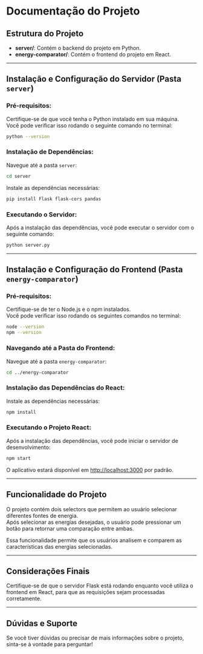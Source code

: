 
# Documentação do Projeto

## Estrutura do Projeto
- **server/**: Contém o backend do projeto em Python.
- **energy-comparator/**: Contém o frontend do projeto em React.

---

## Instalação e Configuração do Servidor (Pasta `server`)

### Pré-requisitos:
Certifique-se de que você tenha o Python instalado em sua máquina.  
Você pode verificar isso rodando o seguinte comando no terminal:
```bash
python --version
```

### Instalação de Dependências:
Navegue até a pasta `server`:
```bash
cd server
```
Instale as dependências necessárias:
```bash
pip install Flask flask-cors pandas
```

### Executando o Servidor:
Após a instalação das dependências, você pode executar o servidor com o seguinte comando:
```bash
python server.py
```

---

## Instalação e Configuração do Frontend (Pasta `energy-comparator`)

### Pré-requisitos:
Certifique-se de ter o Node.js e o npm instalados.  
Você pode verificar isso rodando os seguintes comandos no terminal:
```bash
node --version
npm --version
```

### Navegando até a Pasta do Frontend:
Navegue até a pasta `energy-comparator`:
```bash
cd ../energy-comparator
```

### Instalação das Dependências do React:
Instale as dependências necessárias:
```bash
npm install
```

### Executando o Projeto React:
Após a instalação das dependências, você pode iniciar o servidor de desenvolvimento:
```bash
npm start
```
O aplicativo estará disponível em [http://localhost:3000](http://localhost:3000) por padrão.

---

## Funcionalidade do Projeto
O projeto contém dois selectors que permitem ao usuário selecionar diferentes fontes de energia.  
Após selecionar as energias desejadas, o usuário pode pressionar um botão para retornar uma comparação entre ambas.  

Essa funcionalidade permite que os usuários analisem e comparem as características das energias selecionadas.

---

## Considerações Finais
Certifique-se de que o servidor Flask está rodando enquanto você utiliza o frontend em React, para que as requisições sejam processadas corretamente.

---

## Dúvidas e Suporte
Se você tiver dúvidas ou precisar de mais informações sobre o projeto, sinta-se à vontade para perguntar!
